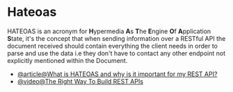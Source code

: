 # Hateoas

HATEOAS is an acronym for <b>H</b>ypermedia <b>A</b>s <b>T</b>he <b>E</b>ngine <b>O</b>f <b>A</b>pplication <b>S</b>tate, it's the concept that when sending information over a RESTful API the document received should contain everything the client needs in order to parse and use the data i.e they don't have to contact any other endpoint not explicitly mentioned within the Document.

- [@article@What is HATEOAS and why is it important for my REST API?](https://restcookbook.com/Basics/hateoas/)
- [@video@The Right Way To Build REST APIs](https://www.youtube.com/watch?v=CVBpYfPKGlE)
